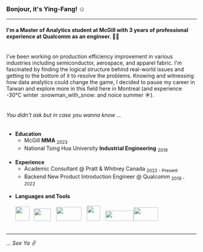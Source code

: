 ### Bonjour, it's Ying-Fang! :relaxed:
***

#### I'm a Master of Analytics student at McGill with 3 years of professional experience at Qualcomm as an engineer. :woman_technologist:
<br>
I've been working on production efficiency improvement in various industries including semiconductor, aerospace, and apparel fabric. I'm fascinated by finding the logical structure behind real-world issues and getting to the bottom of it to resolve the problems. Knowing and witnessing how data analytics could change the game, I decided to pause my career in Taiwan and explore more in this field here in Montreal (and experience -30°C winter :snowman_with_snow: and noice summer ☀️).
<br><br>

###### You didn't ask but in case you wanna know ...
- **Education**
  - McGill **MMA** <sub>2023</sub>
  - National Tsing Hua University **Industrial Engineering** <sub>2019</sub><br><br>
- **Experience**
  - Academic Consultant @ Pratt & Whitney Canada <sub>2022 - Present</sub>
  - Backend New Product Introduction Engineer @ Qualcomm <sub>2019 - 2022</sub><br><br>
- **Languages and Tools**<br><br><img src="https://user-images.githubusercontent.com/111717563/217354570-712639ab-96ac-464d-9cce-de9912367d68.png" width="37" height="38">&nbsp;&nbsp;&nbsp;<img src="https://user-images.githubusercontent.com/111717563/217355872-f00e7d21-9e59-4d75-b0f7-f86a9032c411.png" width="45" height="33">&emsp;<img src="https://user-images.githubusercontent.com/111717563/217357445-c4e9711a-b7db-4e2b-9535-60c584ff1dde.png" width="67" height="37">&emsp;<img src="https://user-images.githubusercontent.com/111717563/217353922-8b78fdb7-45f7-4fd5-8437-ffd3524a2498.png" width="35" height="40">&emsp;<img src="https://user-images.githubusercontent.com/111717563/217360229-a719cdd4-65e8-4d5b-8272-42ba74c3e2a3.png" width="75" height="27"><img src="https://user-images.githubusercontent.com/111717563/217358604-d7fe278e-409f-4b14-81e2-9a6b849ef465.png" width="65" height="36"><br><br>
***
_... See Ya :v:_
